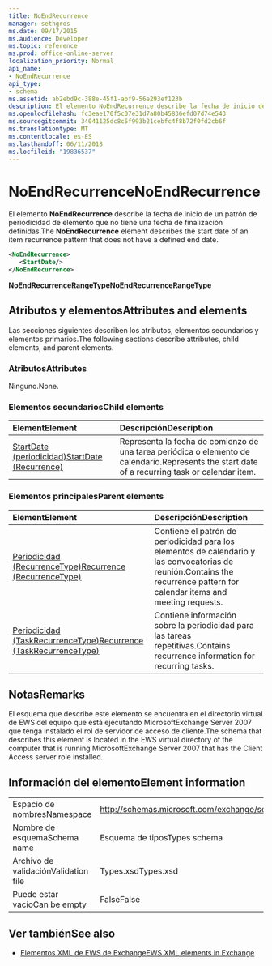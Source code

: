 ```yaml
---
title: NoEndRecurrence
manager: sethgros
ms.date: 09/17/2015
ms.audience: Developer
ms.topic: reference
ms.prod: office-online-server
localization_priority: Normal
api_name:
- NoEndRecurrence
api_type:
- schema
ms.assetid: ab2ebd9c-388e-45f1-abf9-56e293ef123b
description: El elemento NoEndRecurrence describe la fecha de inicio de un patrón de periodicidad de elemento que no tiene una fecha de finalización definidas.
ms.openlocfilehash: fc3eae170f5c07e31d7a80b45836efd07d74e543
ms.sourcegitcommit: 34041125dc8c5f993b21cebfc4f8b72f0fd2cb6f
ms.translationtype: MT
ms.contentlocale: es-ES
ms.lasthandoff: 06/11/2018
ms.locfileid: "19836537"
---
```

# <a name="noendrecurrence"></a><span data-ttu-id="f53de-103">NoEndRecurrence</span><span class="sxs-lookup"><span data-stu-id="f53de-103">NoEndRecurrence</span></span>

<span data-ttu-id="f53de-104">El elemento **NoEndRecurrence** describe la fecha de inicio de un patrón de periodicidad de elemento que no tiene una fecha de finalización definidas.</span><span class="sxs-lookup"><span data-stu-id="f53de-104">The **NoEndRecurrence** element describes the start date of an item recurrence pattern that does not have a defined end date.</span></span> 
  
```xml
<NoEndRecurrence>
   <StartDate/>
</NoEndRecurrence>
```

 <span data-ttu-id="f53de-105">**NoEndRecurrenceRangeType**</span><span class="sxs-lookup"><span data-stu-id="f53de-105">**NoEndRecurrenceRangeType**</span></span>
## <a name="attributes-and-elements"></a><span data-ttu-id="f53de-106">Atributos y elementos</span><span class="sxs-lookup"><span data-stu-id="f53de-106">Attributes and elements</span></span>

<span data-ttu-id="f53de-107">Las secciones siguientes describen los atributos, elementos secundarios y elementos primarios.</span><span class="sxs-lookup"><span data-stu-id="f53de-107">The following sections describe attributes, child elements, and parent elements.</span></span>
  
### <a name="attributes"></a><span data-ttu-id="f53de-108">Atributos</span><span class="sxs-lookup"><span data-stu-id="f53de-108">Attributes</span></span>

<span data-ttu-id="f53de-109">Ninguno.</span><span class="sxs-lookup"><span data-stu-id="f53de-109">None.</span></span>
  
### <a name="child-elements"></a><span data-ttu-id="f53de-110">Elementos secundarios</span><span class="sxs-lookup"><span data-stu-id="f53de-110">Child elements</span></span>

|<span data-ttu-id="f53de-111">**Element**</span><span class="sxs-lookup"><span data-stu-id="f53de-111">**Element**</span></span>|<span data-ttu-id="f53de-112">**Descripción**</span><span class="sxs-lookup"><span data-stu-id="f53de-112">**Description**</span></span>|
|:-----|:-----|
|[<span data-ttu-id="f53de-113">StartDate (periodicidad)</span><span class="sxs-lookup"><span data-stu-id="f53de-113">StartDate (Recurrence)</span></span>](startdate-recurrence.md) <br/> |<span data-ttu-id="f53de-114">Representa la fecha de comienzo de una tarea periódica o elemento de calendario.</span><span class="sxs-lookup"><span data-stu-id="f53de-114">Represents the start date of a recurring task or calendar item.</span></span>  <br/> |
   
### <a name="parent-elements"></a><span data-ttu-id="f53de-115">Elementos principales</span><span class="sxs-lookup"><span data-stu-id="f53de-115">Parent elements</span></span>

|<span data-ttu-id="f53de-116">**Element**</span><span class="sxs-lookup"><span data-stu-id="f53de-116">**Element**</span></span>|<span data-ttu-id="f53de-117">**Descripción**</span><span class="sxs-lookup"><span data-stu-id="f53de-117">**Description**</span></span>|
|:-----|:-----|
|[<span data-ttu-id="f53de-118">Periodicidad (RecurrenceType)</span><span class="sxs-lookup"><span data-stu-id="f53de-118">Recurrence (RecurrenceType)</span></span>](recurrence-recurrencetype.md) <br/> |<span data-ttu-id="f53de-119">Contiene el patrón de periodicidad para los elementos de calendario y las convocatorias de reunión.</span><span class="sxs-lookup"><span data-stu-id="f53de-119">Contains the recurrence pattern for calendar items and meeting requests.</span></span>  <br/> |
|[<span data-ttu-id="f53de-120">Periodicidad (TaskRecurrenceType)</span><span class="sxs-lookup"><span data-stu-id="f53de-120">Recurrence (TaskRecurrenceType)</span></span>](recurrence-taskrecurrencetype.md) <br/> |<span data-ttu-id="f53de-121">Contiene información sobre la periodicidad para las tareas repetitivas.</span><span class="sxs-lookup"><span data-stu-id="f53de-121">Contains recurrence information for recurring tasks.</span></span>  <br/> |
   
## <a name="remarks"></a><span data-ttu-id="f53de-122">Notas</span><span class="sxs-lookup"><span data-stu-id="f53de-122">Remarks</span></span>

<span data-ttu-id="f53de-123">El esquema que describe este elemento se encuentra en el directorio virtual de EWS del equipo que está ejecutando MicrosoftExchange Server 2007 que tenga instalado el rol de servidor de acceso de cliente.</span><span class="sxs-lookup"><span data-stu-id="f53de-123">The schema that describes this element is located in the EWS virtual directory of the computer that is running MicrosoftExchange Server 2007 that has the Client Access server role installed.</span></span>
  
## <a name="element-information"></a><span data-ttu-id="f53de-124">Información del elemento</span><span class="sxs-lookup"><span data-stu-id="f53de-124">Element information</span></span>

|||
|:-----|:-----|
|<span data-ttu-id="f53de-125">Espacio de nombres</span><span class="sxs-lookup"><span data-stu-id="f53de-125">Namespace</span></span>  <br/> |http://schemas.microsoft.com/exchange/services/2006/types  <br/> |
|<span data-ttu-id="f53de-126">Nombre de esquema</span><span class="sxs-lookup"><span data-stu-id="f53de-126">Schema name</span></span>  <br/> |<span data-ttu-id="f53de-127">Esquema de tipos</span><span class="sxs-lookup"><span data-stu-id="f53de-127">Types schema</span></span>  <br/> |
|<span data-ttu-id="f53de-128">Archivo de validación</span><span class="sxs-lookup"><span data-stu-id="f53de-128">Validation file</span></span>  <br/> |<span data-ttu-id="f53de-129">Types.xsd</span><span class="sxs-lookup"><span data-stu-id="f53de-129">Types.xsd</span></span>  <br/> |
|<span data-ttu-id="f53de-130">Puede estar vacío</span><span class="sxs-lookup"><span data-stu-id="f53de-130">Can be empty</span></span>  <br/> |<span data-ttu-id="f53de-131">False</span><span class="sxs-lookup"><span data-stu-id="f53de-131">False</span></span>  <br/> |
   
## <a name="see-also"></a><span data-ttu-id="f53de-132">Ver también</span><span class="sxs-lookup"><span data-stu-id="f53de-132">See also</span></span>



- [<span data-ttu-id="f53de-133">Elementos XML de EWS de Exchange</span><span class="sxs-lookup"><span data-stu-id="f53de-133">EWS XML elements in Exchange</span></span>](ews-xml-elements-in-exchange.md)


